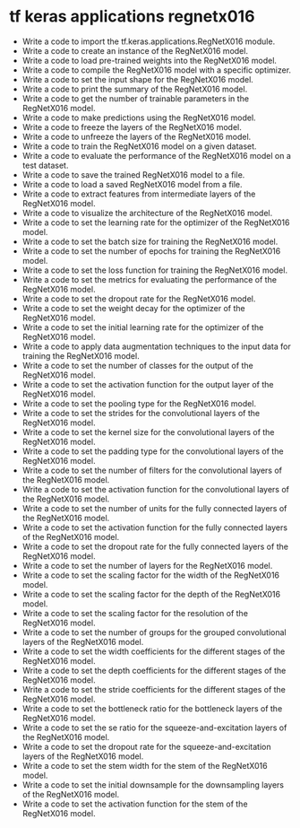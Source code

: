 # tf keras applications regnetx016

- Write a code to import the tf.keras.applications.RegNetX016 module.
- Write a code to create an instance of the RegNetX016 model.
- Write a code to load pre-trained weights into the RegNetX016 model.
- Write a code to compile the RegNetX016 model with a specific optimizer.
- Write a code to set the input shape for the RegNetX016 model.
- Write a code to print the summary of the RegNetX016 model.
- Write a code to get the number of trainable parameters in the RegNetX016 model.
- Write a code to make predictions using the RegNetX016 model.
- Write a code to freeze the layers of the RegNetX016 model.
- Write a code to unfreeze the layers of the RegNetX016 model.
- Write a code to train the RegNetX016 model on a given dataset.
- Write a code to evaluate the performance of the RegNetX016 model on a test dataset.
- Write a code to save the trained RegNetX016 model to a file.
- Write a code to load a saved RegNetX016 model from a file.
- Write a code to extract features from intermediate layers of the RegNetX016 model.
- Write a code to visualize the architecture of the RegNetX016 model.
- Write a code to set the learning rate for the optimizer of the RegNetX016 model.
- Write a code to set the batch size for training the RegNetX016 model.
- Write a code to set the number of epochs for training the RegNetX016 model.
- Write a code to set the loss function for training the RegNetX016 model.
- Write a code to set the metrics for evaluating the performance of the RegNetX016 model.
- Write a code to set the dropout rate for the RegNetX016 model.
- Write a code to set the weight decay for the optimizer of the RegNetX016 model.
- Write a code to set the initial learning rate for the optimizer of the RegNetX016 model.
- Write a code to apply data augmentation techniques to the input data for training the RegNetX016 model.
- Write a code to set the number of classes for the output of the RegNetX016 model.
- Write a code to set the activation function for the output layer of the RegNetX016 model.
- Write a code to set the pooling type for the RegNetX016 model.
- Write a code to set the strides for the convolutional layers of the RegNetX016 model.
- Write a code to set the kernel size for the convolutional layers of the RegNetX016 model.
- Write a code to set the padding type for the convolutional layers of the RegNetX016 model.
- Write a code to set the number of filters for the convolutional layers of the RegNetX016 model.
- Write a code to set the activation function for the convolutional layers of the RegNetX016 model.
- Write a code to set the number of units for the fully connected layers of the RegNetX016 model.
- Write a code to set the activation function for the fully connected layers of the RegNetX016 model.
- Write a code to set the dropout rate for the fully connected layers of the RegNetX016 model.
- Write a code to set the number of layers for the RegNetX016 model.
- Write a code to set the scaling factor for the width of the RegNetX016 model.
- Write a code to set the scaling factor for the depth of the RegNetX016 model.
- Write a code to set the scaling factor for the resolution of the RegNetX016 model.
- Write a code to set the number of groups for the grouped convolutional layers of the RegNetX016 model.
- Write a code to set the width coefficients for the different stages of the RegNetX016 model.
- Write a code to set the depth coefficients for the different stages of the RegNetX016 model.
- Write a code to set the stride coefficients for the different stages of the RegNetX016 model.
- Write a code to set the bottleneck ratio for the bottleneck layers of the RegNetX016 model.
- Write a code to set the se ratio for the squeeze-and-excitation layers of the RegNetX016 model.
- Write a code to set the dropout rate for the squeeze-and-excitation layers of the RegNetX016 model.
- Write a code to set the stem width for the stem of the RegNetX016 model.
- Write a code to set the initial downsample for the downsampling layers of the RegNetX016 model.
- Write a code to set the activation function for the stem of the RegNetX016 model.